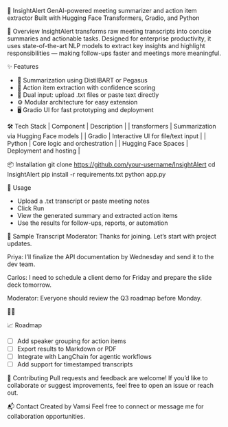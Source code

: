 🧠 InsightAlert
GenAI-powered meeting summarizer and action item extractor
Built with Hugging Face Transformers, Gradio, and Python

🚀 Overview
InsightAlert transforms raw meeting transcripts into concise summaries and actionable tasks. Designed for enterprise productivity, it uses state-of-the-art NLP models to extract key insights and highlight responsibilities — making follow-ups faster and meetings more meaningful.

✨ Features
- 🧠 Summarization using DistilBART or Pegasus
- 📌 Action item extraction with confidence scoring
- 📄 Dual input: upload .txt files or paste text directly
- ⚙️ Modular architecture for easy extension
- 🖥️ Gradio UI for fast prototyping and deployment

🛠️ Tech Stack
| Component | Description | 
| transformers | Summarization via Hugging Face models | 
| Gradio | Interactive UI for file/text input | 
| Python | Core logic and orchestration | 
| Hugging Face Spaces | Deployment and hosting | 



📦 Installation
git clone https://github.com/your-username/InsightAlert
cd InsightAlert
pip install -r requirements.txt
python app.py



🧪 Usage
- Upload a .txt transcript or paste meeting notes
- Click Run
- View the generated summary and extracted action items
- Use the results for follow-ups, reports, or automation

📄 Sample Transcript
Moderator: Thanks for joining. Let’s start with project updates.

Priya: I’ll finalize the API documentation by Wednesday and send it to the dev team.

Carlos: I need to schedule a client demo for Friday and prepare the slide deck tomorrow.

Moderator: Everyone should review the Q3 roadmap before Monday.



📈 Roadmap
- [ ] Add speaker grouping for action items
- [ ] Export results to Markdown or PDF
- [ ] Integrate with LangChain for agentic workflows
- [ ] Add support for timestamped transcripts

🤝 Contributing
Pull requests and feedback are welcome! If you’d like to collaborate or suggest improvements, feel free to open an issue or reach out.

📬 Contact
Created by Vamsi
Feel free to connect or message me for collaboration opportunities.
